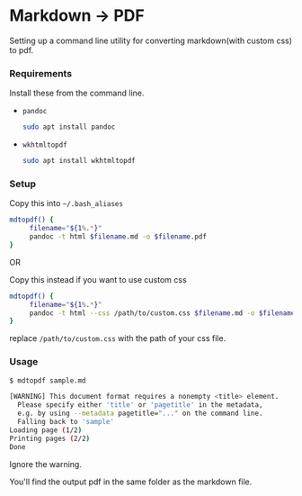 # Markdown → PDF

Setting up a command line utility for converting markdown(with custom css) to pdf.

### Requirements

Install these from the command line.

- `pandoc`

  ```bash
  sudo apt install pandoc
  ```

- `wkhtmltopdf`

  ```bash
  sudo apt install wkhtmltopdf
  ```

### Setup

Copy this into `~/.bash_aliases`

```bash
mdtopdf() {
     filename="${1%.*}"
     pandoc -t html $filename.md -o $filename.pdf
}
```

OR

Copy this instead if you want to use custom css

```bash
mdtopdf() {
     filename="${1%.*}"
     pandoc -t html --css /path/to/custom.css $filename.md -o $filename.pdf
}
```

replace `/path/to/custom.css` with the path of your css file.

### Usage

```bash
$ mdtopdf sample.md
```

```bash
[WARNING] This document format requires a nonempty <title> element.
  Please specify either 'title' or 'pagetitle' in the metadata,
  e.g. by using --metadata pagetitle="..." on the command line.
  Falling back to 'sample'
Loading page (1/2)
Printing pages (2/2)                                               
Done
```

Ignore the warning.

You'll find the output pdf in the same folder as the markdown file. 